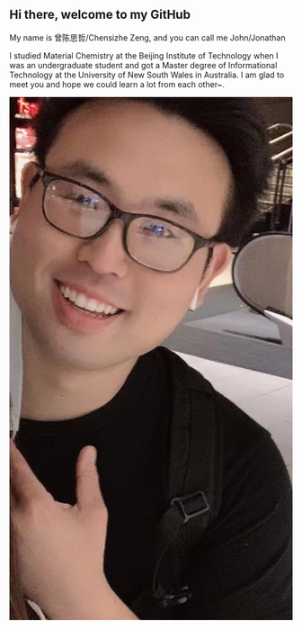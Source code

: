 ## Hi there, welcome to my GitHub

My name is 曾陈思哲/Chensizhe Zeng, and you can call me John/Jonathan

I studied Material Chemistry at the Beijing Institute of Technology when I was an undergraduate student and got a Master degree of Informational Technology at the University of New South Wales in Australia.
I am glad to meet you and hope we could learn a lot from each other~.

![image](./assets/head.jpg)

